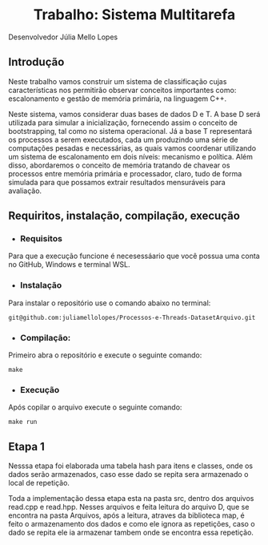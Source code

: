 <h1 align="center">Trabalho: Sistema Multitarefa</h1>

<p aling="center">Desenvolvedor Júlia Mello Lopes</p>

## Introdução

<p>Neste trabalho vamos construir um sistema de classificação cujas características nos permitirão observar conceitos importantes como: escalonamento e gestão de memória primária, na linguagem C++. 

Neste sistema, vamos considerar duas bases de dados D e T. A base D será utilizada para simular a inicialização, fornecendo assim o conceito de bootstrapping, tal como no sistema operacional. Já a base T representará os processos a serem executados, cada um produzindo uma série de computações pesadas e necessárias, as quais vamos coordenar utilizando um sistema de escalonamento em dois níveis: mecanismo e política. Além disso, abordaremos o conceito de memória tratando de chavear os processos entre memória primária e processador, claro, tudo de forma simulada para que possamos extrair resultados mensuráveis para avaliação.<p/>

## Requiritos, instalação, compilação, execução

* ### Requisitos
<p>Para que a execução funcione é necesessáario que você possua uma conta no GitHub, Windows e terminal WSL.<p\>

* ### Instalação
<p>Para instalar o repositório use o comando abaixo no terminal:<p\>
    
    git@github.com:juliamellolopes/Processos-e-Threads-DatasetArquivo.git

* ### Compilação:
<p>Primeiro abra o repositório e execute o seguinte comando:<p\>

    make
    
* ### Execução
<p>Após copilar o arquivo execute o seguinte comando:<p\>

    make run 

## Etapa 1

<p>Nesssa etapa foi elaborada uma tabela hash para itens e classes, onde os dados serão armazenados, caso esse dado se repita sera armazenado o local de repetição.

Toda a implementação dessa etapa esta na pasta src, dentro dos arquivos read.cpp e read.hpp. Nesses arquivos e feita leitura do arquivo D, que se encontra na pasta Arquivos, após a leitura, atraves da biblioteca map, é feito o armazenamento dos dados e como ele ignora as repetições, caso o dado se repita ele ia armazenar tambem onde se encontra essa repetição.

